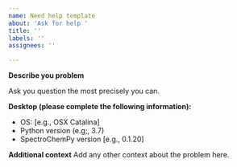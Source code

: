 ```yaml
---
name: Need help template
about: 'Ask for help '
title: ''
labels: ''
assignees: ''

---
```


**Describe you problem**

Ask you question the most precisely you can. 


**Desktop (please complete the following information):**
 - OS: [e.g., OSX Catalina]
 - Python version (e.g;, 3.7)
 - SpectroChemPy version [e.g.,  0.1.20]

**Additional context**
Add any other context about the problem here.
